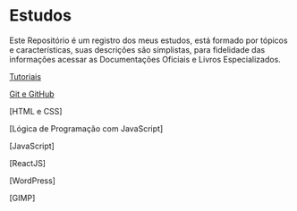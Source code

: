 # Estudos

Este Repositório é um registro dos meus estudos, está formado por tópicos e características, suas descrições são simplistas, para fidelidade das informações acessar as Documentações Oficiais e Livros Especializados.

[Tutoriais](https://github.com/renato-machado-developer/Estudos/tree/main/Tutorial)

[Git e GitHub](https://github.com/renato-machado-developer/Estudos/tree/main/GitHub)

[HTML e CSS]

[Lógica de Programação com JavaScript]

[JavaScript]

[ReactJS]

[WordPress]

[GIMP]
